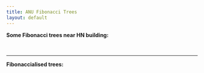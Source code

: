 ```yaml
---
title: ANU Fibonacci Trees
layout: default
---
```


**Some Fibonacci trees near HN building:**

<div class="card" style="width: 50rem;"> 
<img src="fibo/1.jpg" alt="" class="img-responsive"> 
<img src="fibo/2.jpg" alt="" class="img-responsive"> 
<img src="fibo/3.jpg" alt="" class="img-responsive"> 
<img src="fibo/4.jpg" alt="" class="img-responsive"> 
<img src="fibo/5.jpg" alt="" class="img-responsive"> 
<img src="fibo/6.jpg" alt="" class="img-responsive"> 
</div>

* * *
**Fibonaccialised trees:**
<div class="card" style="width: 50rem;"> 
<img src="fibo/1f.jpg" alt="" class="img-responsive"> 
<img src="fibo/2f.jpg" alt="" class="img-responsive"> 
</div>
